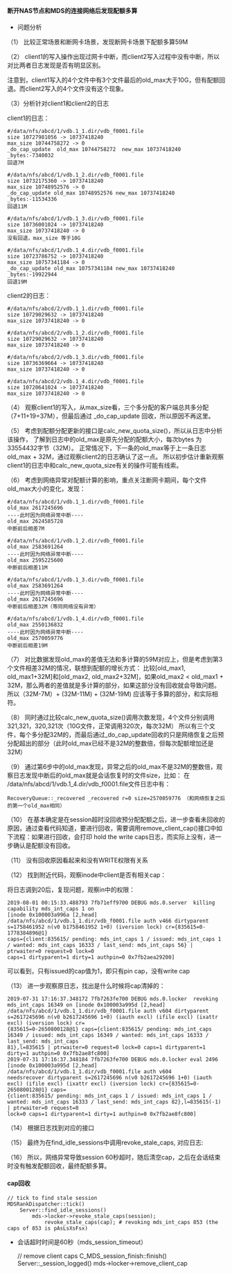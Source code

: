 #### 断开NAS节点和MDS的连接网络后发现配额多算

* 问题分析

（1）	比较正常场景和断网卡场景，发现断网卡场景下配额多算59M

（2）	client1的写入操作出现过网卡中断，而client2写入过程中没有中断，所以对比两者日志发现是否有明显区别。

注意到，client1写入的4个文件中有3个文件最后的old_max大于10G，但有配额回退。而client2写入的4个文件没有这个现象。

（3）分析针对client1和client2的日志

client1的日志：

```
#/data/nfs/abcd/1/vdb.1_1.dir/vdb_f0001.file
size 10727981056 -> 10737418240
max_size 10744758272 -> 0 
_do_cap_update  old_max 10744758272  new_max 10737418240 _bytes:-7340032
回退7M

#/data/nfs/abcd/1/vdb.1_2.dir/vdb_f0001.file
size 10732175360 -> 10737418240 
max_size 10748952576 -> 0 
_do_cap_update old_max 10748952576 new_max 10737418240  _bytes:-11534336
回退11M

#/data/nfs/abcd/1/vdb.1_3.dir/vdb_f0001.file
size 10736001024 -> 10737418240
max_size 10737418240 -> 0 
没有回退，max_size 等于10G

#/data/nfs/abcd/1/vdb.1_4.dir/vdb_f0001.file
size 10723786752 -> 10737418240
max_size 10757341184 -> 0 
_do_cap_update old_max 10757341184 new_max 10737418240  _bytes:-19922944
回退19M
```

client2的日志：

```
#/data/nfs/abcd/2/vdb.1_1.dir/vdb_f0001.file
size 10729029632 -> 10737418240
max_size 10737418240 -> 0 

#/data/nfs/abcd/2/vdb.1_2.dir/vdb_f0001.file
size 10729029632 -> 10737418240
max_size 10737418240 -> 0 

#/data/nfs/abcd/2/vdb.1_3.dir/vdb_f0001.file
size 10736369664 -> 10737418240
max_size 10737418240 -> 0 

#/data/nfs/abcd/2/vdb.1_4.dir/vdb_f0001.file
size 10720641024 -> 10737418240
max_size 10737418240 -> 0 
```

（4）	观察client1的写入，从max_size看，三个多分配的客户端总共多分配（7+11+19=37M），但最后通过 _do_cap_update 回收，所以原因不再这里。

（5）	考虑到配额分配更新的接口是calc_new_quota_size()，所以从日志中分析该操作，
了解到日志中的old_max是原先分配的配额大小，每次bytes 为33554432字节（32M）。
正常情况下，下一条的old_max等于上一条日志old_max + 32M，通过观察client2的日志确认了这一点。
所以初步估计重新观察client1的日志中和calc_new_quota_size有关的操作可能有线索。

（6）	考虑到网络异常对配额计算的影响，重点关注断网卡期间，每个文件old_max大小的变化，发现：

```
#/data/nfs/abcd/1/vdb.1_1.dir/vdb_f0001.file
old_max 2617245696
----此时因为网络异常中断----
old_max 2624585728
中断前后相差7M

#/data/nfs/abcd/1/vdb.1_2.dir/vdb_f0001.file
old_max 2583691264
----此时因为网络异常中断----
old_max 2595225600
中断前后相差11M

#/data/nfs/abcd/1/vdb.1_3.dir/vdb_f0001.file
old_max 2583691264
----此时因为网络异常中断----
old_max 2617245696
中断前后相差32M（等同网络没有异常）

#/data/nfs/abcd/1/vdb.1_4.dir/vdb_f0001.file
old_max 2550136832
----此时因为网络异常中断----
old_max 2570059776
中断前后相差19M
```

（7）	对比数据发现old_max的差值无法和多计算的59M对应上，但是考虑到第3个文件相差32M的情况，联想到配额的增长方式：
比较\[old_max1, old_max1+32M\]和\[old_max2, old_max2+32M\]，如果old_max2  < old_max1 + 32M，那么两者的差值就是多计算的部分，如果这部分没有回收就会导致问题。
所以（32M-7M）+ (32M-11M) + (32M-19M) 应该等于多算的部分，和实际相符。

（8）	同时通过比较calc_new_quota_size()调用次数发现，4个文件分别调用321,321，320,321次（10G文件，正常调用320次，每次32M）
所以有三个文件，每个多分配32M的，而最后通过_do_cap_update回收的只是网络恢复之后预分配超出的部分（此时old_max已经不是32M的整数倍，但每次配额增加还是32M）

（9）	通过第6步中的old_max发现，异常之后的old_max不是32M的整数倍，观察日志发现中断后的old_max就是会话恢复时的文件size，比如：
在 /data/nfs/abcd/1/vdb.1_4.dir/vdb_f0001.file文件日志中有：

    RecoveryQueue::_recovered _recovered r=0 size=2570059776 （和网络恢复之后的第一个old_max相同）

（10）	在基本确定是在session超时没回收预分配配额之后，进一步查看未回收的原因，通过查看代码知道，要进行回收，需要调用remove_client_cap()接口中如下流程：如果进行回收，会打印 hold the write caps日志，而实际上没有，进一步确认是配额没有回收。

（11）	没有回收原因看起来和没有WRITE权限有关系

（12）	找到附近代码，观察inode中client是否有相关cap：

将日志调到20后，复现问题，观察in中的权限：

```
2019-08-01 00:15:33.488793 7fb71eff9700 DEBUG mds.0.server  killing capability mds_int_caps 1 on 
[inode 0x100003a996a [2,head] /data/nfs/abcd/1/vdb.1_1.dir/vdb_f0001.file auth v466 dirtyparent s=1758461952 n(v0 b1758461952 1+0) (iversion lock) cr={835615=0- 
1778384896@1} 
caps={client:835615/ pending: mds_int_caps 1 / issued: mds_int_caps 1 / wanted: mds_int_caps 16333 / last_send: mds_int_caps 56} | ptrwaiter=0 request=0 lock=0 
caps=1 dirtyparent=1 dirty=1 authpin=0 0x7fb2aea29200]
```

可以看到，只有issued的cap值为1，即只有pin cap，没有write cap

（13）	进一步观察原日志，找出是什么时候将cap清掉的：

```
2019-07-31 17:16:37.348172 7fb7263fe700 DEBUG mds.0.locker  revoking mds_int_caps 16349 on [inode 0x100003a995d [2,head]         
/data/nfs/abcd/1/vdb.1_1.dir/vdb_f0001.file auth v604 dirtyparent s=2617245696 n(v0 b2617245696 1+0) (iauth excl) (ifile excl) (ixattr excl) (iversion lock) cr=    
{835615=0-2650800128@1} caps={client:835615/ pending: mds_int_caps 16349 / issued: mds_int_caps 16349 / wanted: mds_int_caps 16333 / last_send: mds_int_caps 
81},l=835615 | ptrwaiter=0 request=0 lock=0 caps=1 dirtyparent=1 dirty=1 authpin=0 0x7fb2ae8fc800]
2019-07-31 17:16:37.348184 7fb7263fe700 DEBUG mds.0.locker eval 2496 [inode 0x100003a995d [2,head] /data/nfs/abcd/1/vdb.1_1.dir/vdb_f0001.file auth v604 
needsrecover dirtyparent s=2617245696 n(v0 b2617245696 1+0) (iauth excl) (ifile excl) (ixattr excl) (iversion lock) cr={835615=0-2650800128@1} caps= 
{client:835615/ pending: mds_int_caps 1 / issued: mds_int_caps 1 / wanted: mds_int_caps 16333 / last_send: mds_int_caps 82},l=835615(-1) | ptrwaiter=0 request=0 
lock=0 caps=1 dirtyparent=1 dirty=1 authpin=0 0x7fb2ae8fc800]
```

（14）	根据日志找到对应的接口

（15）	最终为在find_idle_sessions中调用revoke_stale_caps, 对应日志:

（16）	所以，网络异常导致session 60秒超时，随后清空cap，之后在会话结束时没有触发配额回收，最终配额多算。


#### cap回收

    // tick to find stale session
    MDSRankDispatcher::tick()
        Server::find_idle_sessions()
            mds->locker->revoke_stale_caps(session);
                revoke_stale_caps(cap); # revoking mds_int_caps 853 (the caps of 853 is pAsLsXsFsx)

* 会话超时时间是60秒（mds_session_timeout）

    // remove client caps
    C_MDS_session_finish::finish()
        Server::_session_logged()
            mds->locker->remove_client_cap
